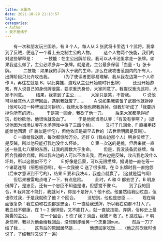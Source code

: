 ```yaml
---
title: 三国杀
date: 2021-10-28 21:13:57
tags:
categories:
- Author
- 我不是橘子
---
```


&emsp;&emsp;有一次和朋友玩三国杀，有 8 个人，每人从 3 张武将卡里选 1 个武将。我拿到了反贼，便选了一个看上去克制主公的人物。
&emsp;&emsp;这个人物两个技能，我们的对这些解释是：
&emsp;&emsp;一技能：在主公出牌阶段，我可以从卡池里拿走一张牌。如果我这么做了，主公必须多弃一张牌。就是说，主公最多保留「血量 - 1」张卡牌。
&emsp;&emsp;二技能：如果我的手牌大于我的生命，那么在我攻击范围内的所有人，出牌阶段只允许攻击我。
&emsp;&emsp;（为了使读者更容易理解，我从我左边第一个人称作 A，再往左就是 B，以此类推，游戏从主公开始顺时针出牌）
&emsp;&emsp;还没开始游戏，有人说自己的身份牌泄露，要求重洗身份，大家同意了。我提议重洗武将，大家不同意。
&emsp;&emsp;结果，我拿到了主公……
&emsp;&emsp;大家只是笑，不管我。
&emsp;&emsp;C 说他可以给其他人送牌回血，遇到我就废了……
&emsp;&emsp;A 说如果我装备了武器他就拆掉（他可以把一种牌当过河拆桥），我牌太多他也帮我拆掉。但我却听成了「我要拆掉你所有的牌」。
&emsp;&emsp;于是第一回合，我砍了他一刀。
&emsp;&emsp;后来大家都觉得好玩，纷纷砍他，他很快就没血了。
&emsp;&emsp;于是他就当场认爹：「有没有爹啊？」（据说他因为当场认爹在本场游戏中得了三四个桃）。
&emsp;&emsp;又打了几回合，F 直接用技能给他回满（F 貌似是华佗），但他依旧是最早去世的（去世后明牌是反贼）。
&emsp;&emsp;C 一直给我送牌，每次都惊险万分。还好 G（我右边那个人）明身份牌了，是反贼，所以他只能打我也没什么坏处。
&emsp;&emsp;C 第一次送的是桃，但后来就一直送一些乱七八糟的东西，让我的牌数大于生命。
&emsp;&emsp;但是，我没装备武器牌，每回合我都会弃牌，所以我左边的人可以不攻击我，而右边是反贼，攻击我也没什么坏处，所以这貌似不亏？
&emsp;&emsp;E 好像是吕蒙，可以无限攒牌，据说他一直在等一个诸葛连弩（细思极恐啊）。有一次我被 C 送了很多牌，在 D 出牌时我一直抱怨（后来才意识到不亏的），结果 E 要和我决斗，我差点就赢了。（这就是运气啊）
&emsp;&emsp;但后来被雷电点电了一下，有点危险。
&emsp;&emsp;此时，A 和 G 都去世了。B 明身份牌了，是忠臣。还有一个忠臣不知道是谁，但感觉不像 C。
&emsp;&emsp;到了我的回合，B 我肯定不能打，我就问 F，你是不是好人？他不说。他虽然给我回过血，但也砍过我，于是我就砍了他 2 个回合。
&emsp;&emsp;没想到，他也是忠臣……
&emsp;&emsp;现在局面很复杂：我左边和右边都是忠臣，C 一直给我送牌，所以我右边都不打人了。我血线不健康，在 1 ~ 2 滴徘徊，又不能打人，就一直放技能、弃牌，俗称史上最窝囊的主公。
&emsp;&emsp;在一个回合，E 砍了我 2 滴血，我被 F 救了。E 跳过后，F 明身份牌，我以为他会给我回血，没想到却给另一个忠臣回xue。
&emsp;&emsp;然后一刀了结了我……
&emsp;&emsp;这背后的原因居然是……
&emsp;&emsp;他想回家吃饭……（他之前砍我时也说了，了结我时又说了一遍）
